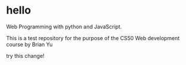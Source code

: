 # hello
Web Programming with python and JavaScript.

This is a test repository for the purpose of the CS50 Web development course by Brian Yu

try this change!
